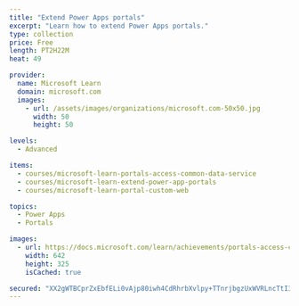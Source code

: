 ```yaml
---
title: "Extend Power Apps portals"
excerpt: "Learn how to extend Power Apps portals."
type: collection
price: Free
length: PT2H22M
heat: 49

provider:
  name: Microsoft Learn
  domain: microsoft.com
  images:
    - url: /assets/images/organizations/microsoft.com-50x50.jpg
      width: 50
      height: 50

levels:
  - Advanced

items:
  - courses/microsoft-learn-portals-access-common-data-service
  - courses/microsoft-learn-extend-power-app-portals
  - courses/microsoft-learn-portal-custom-web

topics:
  - Power Apps
  - Portals

images:
  - url: https://docs.microsoft.com/learn/achievements/portals-access-common-data-service-social.png
    width: 642
    height: 325
    isCached: true

secured: "XX2gWTBCprZxEbfELi0vAjp80iwh4CdRhrbXvlpy+TTnrjbgzUxWVRLncTtI3yyAT3MaiHhfXee2vCjE/7pMI5rb6CVaB0vDgTUXWY7Cp9phsLg2qRJDjAFJ2cUVUPZQdet3NPD7SeF97hFTFWTpjhP10h3YFrxJkOV4knhM8PC3rOC1MG2Obi7elZIsRndAYnEWfR3gUATzv3yrDLXKwrWheH20IuXc9QbF2+C0ne9mCSj83PWELuTPgWDfIUU5temG0knBMYu1DLazwCmEEypI5PDcsajKjtqCqtYO55eyrMuEEC0F0b/yuP4StbCM3snRXV6CrcsH8LW2izI/LAqXL5OZGbBSd5U+w3RGtAA=;88Y4gepVPfTyss0IncUu9g=="
---
```


